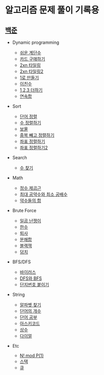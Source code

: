 # 알고리즘 문제 풀이 기록용

## [백준](https://www.acmicpc.net/)
* Dynamic programming
  * [쉬운 계단수](https://www.acmicpc.net/problem/10844)
  * [카드 구매하기](https://www.acmicpc.net/problem/11052)
  * [2xn 타일링](https://www.acmicpc.net/problem/11726)
  * [2xn 타일링2](https://www.acmicpc.net/problem/11727)
  * [1로 만들기](https://www.acmicpc.net/problem/1463)
  * [이친수](https://www.acmicpc.net/problem/2193)
  * [1,2,3 더하기](https://www.acmicpc.net/problem/9095)
  * [연속합](https://www.acmicpc.net/problem/9095)
  
* Sort
  * [단어 정렬](https://www.acmicpc.net/problem/1181)
  * [수 정렬하기](https://www.acmicpc.net/problem/2750)
  * [보물](https://www.acmicpc.net/problem/1026)
  * [중복 빼고 정렬하기](https://www.acmicpc.net/problem/10867)
  * [좌표 정렬하기](https://www.acmicpc.net/problem/11650)
  * [좌표 정렬하기2](https://www.acmicpc.net/problem/11651)

* Search
  * [수 찾기](https://www.acmicpc.net/problem/1920)
  
* Math
  * [정수 제곱근](https://www.acmicpc.net/problem/2417)
  * [최대 공약수와 최소 공배수](https://www.acmicpc.net/problem/2609)
  * [약수들의 합](https://www.acmicpc.net/problem/9506)
  
* Brute Force
  * [일곱 난쟁이](https://www.acmicpc.net/problem/2309)
  * [한수](https://www.acmicpc.net/problem/1025)
  * [퇴사](https://www.acmicpc.net/problem/14501)
  * [분해합](https://www.acmicpc.net/problem/2231)
  * [블랙잭](https://www.acmicpc.net/problem/2798)
  * [덩치](https://www.acmicpc.net/problem/7568)
  
* BFS/DFS
  * [바이러스](https://www.acmicpc.net/problem/2606)
  * [DFS와 BFS](https://www.acmicpc.net/problem/1260)
  * [단지번호 붙이기](https://www.acmicpc.net/problem/2667)
  
* String
  * [알파벳 찾기](https://www.acmicpc.net/problem/10809)
  * [단어의 개수](https://www.acmicpc.net/problem/1152)
  * [단어 공부](https://www.acmicpc.net/problem/1157)
  * [아스키코드](https://www.acmicpc.net/problem/11654)
  * [상수](https://www.acmicpc.net/problem/2908)
  * [다이얼](https://www.acmicpc.net/problem/5622)

* Etc
  * [N! mod P(1)](https://www.acmicpc.net/problem/17466)
  * [스택](https://www.acmicpc.net/problem/10828)
  * [큐](https://www.acmicpc.net/problem/10845)
